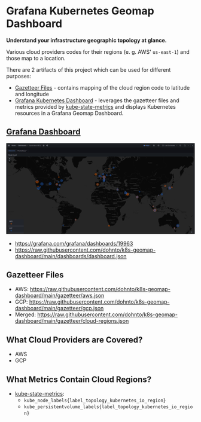 # Grafana Kubernetes Geomap Dashboard

**Understand your infrastructure geographic topology at glance.**

Various cloud providers codes for their regions (e. g. AWS' `us-east-1`) and those map to a location.

There are 2 artifacts of this project which can be used for different purposes:
 * [Gazetteer Files](#gazetteer-files) - contains mapping of the cloud region code to latitude and longitude
 * [Grafana Kubernetes Dashboard](#grafana-dashboard) - leverages the gazetteer files and metrics provided by [kube-state-metrics](https://github.com/kubernetes/kube-state-metrics) and displays Kubernetes resources in a Grafana Geomap Dashboard.

## [Grafana Dashboard](https://grafana.com/grafana/dashboards/19963)
![Grafana Dashboard](/img/node-dashboard.png)

 * https://grafana.com/grafana/dashboards/19963
 * https://raw.githubusercontent.com/dohnto/k8s-geomap-dashboard/main/dashboards/dashboard.json


## Gazetteer Files

 * AWS: https://raw.githubusercontent.com/dohnto/k8s-geomap-dashboard/main/gazetteer/aws.json
 * GCP: https://raw.githubusercontent.com/dohnto/k8s-geomap-dashboard/main/gazetteer/gcp.json
 * Merged: https://raw.githubusercontent.com/dohnto/k8s-geomap-dashboard/main/gazetteer/cloud-regions.json

## What Cloud Providers are Covered?
 * AWS
 * GCP

## What Metrics Contain Cloud Regions?
 * [kube-state-metrics](https://github.com/kubernetes/kube-state-metrics):
    * `kube_node_labels{label_topology_kubernetes_io_region}`
    * `kube_persistentvolume_labels{label_topology_kubernetes_io_region}`
